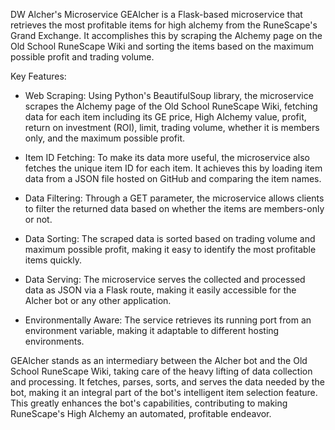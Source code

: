 DW Alcher's Microservice
GEAlcher is a Flask-based microservice that retrieves the most profitable items for high alchemy from the RuneScape's Grand Exchange. It accomplishes this by scraping the Alchemy page on the Old School RuneScape Wiki and sorting the items based on the maximum possible profit and trading volume.

Key Features:

* Web Scraping: Using Python's BeautifulSoup library, the microservice scrapes the Alchemy page of the Old School RuneScape Wiki, fetching data for each item including its GE price, High Alchemy value, profit, return on investment (ROI), limit, trading volume, whether it is members only, and the maximum possible profit.

* Item ID Fetching: To make its data more useful, the microservice also fetches the unique item ID for each item. It achieves this by loading item data from a JSON file hosted on GitHub and comparing the item names.

* Data Filtering: Through a GET parameter, the microservice allows clients to filter the returned data based on whether the items are members-only or not.

* Data Sorting: The scraped data is sorted based on trading volume and maximum possible profit, making it easy to identify the most profitable items quickly.

* Data Serving: The microservice serves the collected and processed data as JSON via a Flask route, making it easily accessible for the Alcher bot or any other application.

* Environmentally Aware: The service retrieves its running port from an environment variable, making it adaptable to different hosting environments.

GEAlcher stands as an intermediary between the Alcher bot and the Old School RuneScape Wiki, taking care of the heavy lifting of data collection and processing. It fetches, parses, sorts, and serves the data needed by the bot, making it an integral part of the bot's intelligent item selection feature. This greatly enhances the bot's capabilities, contributing to making RuneScape's High Alchemy an automated, profitable endeavor.
